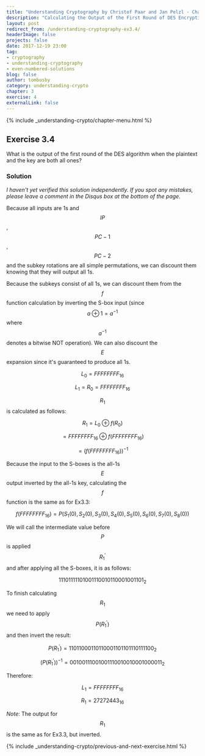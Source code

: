 ```yaml
---
title: "Understanding Cryptography by Christof Paar and Jan Pelzl - Chapter 3 Solutions - Ex3.4"
description: "Calculating the Output of the First Round of DES Encryption with All 1s"
layout: post
redirect_from: /understanding-cryptography-ex3.4/
headerImage: false
projects: false
date: 2017-12-19 23:00
tag:
- cryptography
- understanding-cryptography
- even-numbered-solutions
blog: false
author: tombusby
category: understanding-crypto
chapter: 3
exercise: 4
externalLink: false
---
```


{% include _understanding-crypto/chapter-menu.html %}

## Exercise 3.4

What is the output of the first round of the DES algorithm when the plaintext and the key are both all ones?

### Solution

*I haven't yet verified this solution independently. If you spot any mistakes, please leave a comment in the Disqus box at the bottom of the page.*

Because all inputs are 1s and $$IP$$, $$PC-1$$, $$PC-2$$ and the subkey rotations are all simple permutations, we can discount them knowing that they will output all 1s.

Because the subkeys consist of all 1s, we can discount them from the $$f$$ function calculation by inverting the S-box input (since $$ a \oplus 1 = a^{-1} $$ where $$a^{-1}$$ denotes a bitwise NOT operation). We can also discount the $$E$$ expansion since it's guaranteed to produce all 1s.

$$ L_0 = FFFFFFFF_{16} $$

$$ L_1 = R_0 = FFFFFFFF_{16} $$

$$ R_1 $$ is calculated as follows:

$$ R_1 = L_0 \oplus f(R_0) $$

$$ = FFFFFFFF_{16} \oplus f(FFFFFFFF_{16}) $$

$$ = (f(FFFFFFFF_{16}))^{-1} $$

Because the input to the S-boxes is the all-1s $$E$$ output inverted by the all-1s key, calculating the $$f$$ function is the same as for Ex3.3:

$$ f(FFFFFFFF_{16}) = P(S_1(0), S_2(0), S_3(0), S_4(0), S_5(0), S_6(0), S_7(0), S_8(0)) $$

We will call the intermediate value before $$P$$ is applied $$R_1^\prime$$ and after applying all the S-boxes, it is as follows:

$$ 11101111101001110010110001001101_2 $$

To finish calculating $$R_1$$ we need to apply $$P(R_1^\prime)$$ and then invert the result:

$$ P(R_1^\prime) = 11011000110110001101101110111100_2 $$

$$ (P(R_1^\prime))^{-1} = 00100111001001110010010001000011_2 $$

Therefore:

$$ L_1 = FFFFFFFF_{16} $$

$$ R_1 = 27272443_{16} $$

*Note*: The output for $$R_1$$ is the same as for Ex3.3, but inverted.

{% include _understanding-crypto/previous-and-next-exercise.html %}
